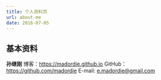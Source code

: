 ```yaml
---
title: 个人资料页
url: about-me
date: 2016-07-05
---
```


## 基本资料

__孙继刚__
博客：https://madordie.github.io
GitHub：https://github.com/madordie
E-mail: [e.madordie@gmail.com](mailto:e.madordie@gmail.com)
